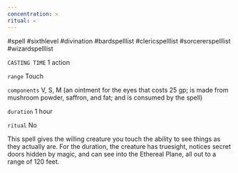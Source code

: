 ```yaml
---
concentration: 𐄂
ritual: 𐄂
---
```

#spell #sixthlevel #divination #bardspelllist #clericspelllist #sorcererspelllist #wizardspelllist

`CASTING TIME`
1 action

`range`
Touch

`components`
V, S, M (an ointment for the eyes that costs 25 gp; is made from mushroom powder, saffron, and fat; and is consumed by the spell)

`duration`
1 hour

`ritual`
No

This spell gives the willing creature you touch the ability to see things as they actually are. For the duration, the creature has truesight, notices secret doors hidden by magic, and can see into the Ethereal Plane, all out to a range of 120 feet.
